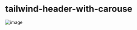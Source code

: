 # tailwind-header-with-carouse
![image](https://github.com/user-attachments/assets/89dd4551-2f2f-46ea-9e97-5e35553dd09f)
